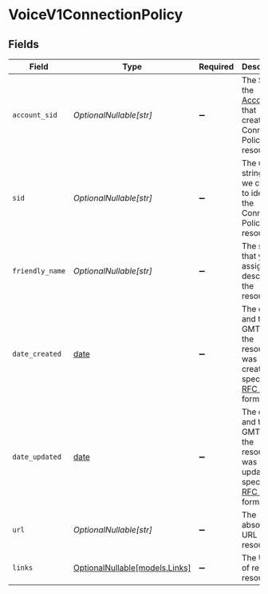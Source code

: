 # VoiceV1ConnectionPolicy


## Fields

| Field                                                                                                                             | Type                                                                                                                              | Required                                                                                                                          | Description                                                                                                                       |
| --------------------------------------------------------------------------------------------------------------------------------- | --------------------------------------------------------------------------------------------------------------------------------- | --------------------------------------------------------------------------------------------------------------------------------- | --------------------------------------------------------------------------------------------------------------------------------- |
| `account_sid`                                                                                                                     | *OptionalNullable[str]*                                                                                                           | :heavy_minus_sign:                                                                                                                | The SID of the [Account](https://www.twilio.com/docs/iam/api/account) that created the Connection Policy resource.                |
| `sid`                                                                                                                             | *OptionalNullable[str]*                                                                                                           | :heavy_minus_sign:                                                                                                                | The unique string that we created to identify the Connection Policy resource.                                                     |
| `friendly_name`                                                                                                                   | *OptionalNullable[str]*                                                                                                           | :heavy_minus_sign:                                                                                                                | The string that you assigned to describe the resource.                                                                            |
| `date_created`                                                                                                                    | [date](https://docs.python.org/3/library/datetime.html#date-objects)                                                              | :heavy_minus_sign:                                                                                                                | The date and time in GMT when the resource was created specified in [RFC 2822](https://www.ietf.org/rfc/rfc2822.txt) format.      |
| `date_updated`                                                                                                                    | [date](https://docs.python.org/3/library/datetime.html#date-objects)                                                              | :heavy_minus_sign:                                                                                                                | The date and time in GMT when the resource was last updated specified in [RFC 2822](https://www.ietf.org/rfc/rfc2822.txt) format. |
| `url`                                                                                                                             | *OptionalNullable[str]*                                                                                                           | :heavy_minus_sign:                                                                                                                | The absolute URL of the resource.                                                                                                 |
| `links`                                                                                                                           | [OptionalNullable[models.Links]](../models/links.md)                                                                              | :heavy_minus_sign:                                                                                                                | The URLs of related resources.                                                                                                    |